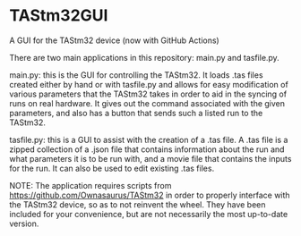 # TAStm32GUI
A GUI for the TAStm32 device (now with GitHub Actions)

There are two main applications in this repository: main.py and tasfile.py.

main.py: this is the GUI for controlling the TAStm32. It loads .tas files created either by hand or with tasfile.py and allows for easy modification of various parameters that the TAStm32 takes in order to aid in the syncing of runs on real hardware. It gives out the command associated with the given parameters, and also has a button that sends such a listed run to the TAStm32.

tasfile.py: this is a GUI to assist with the creation of a .tas file. A .tas file is a zipped collection of a .json file that contains information about the run and what parameters it is to be run with, and a movie file that contains the inputs for the run. It can also be used to edit existing .tas files.

NOTE: The application requires scripts from https://github.com/Ownasaurus/TAStm32 in order to properly interface with the TAStm32 device, so as to not reinvent the wheel. They have been included for your convenience, but are not necessarily the most up-to-date version.

